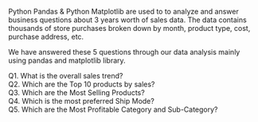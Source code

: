Python Pandas & Python Matplotlib are used to to analyze and answer business questions about 3 years worth of sales data. The data contains thousands of store purchases broken down by month, product type, cost, purchase address, etc.

We have answered these 5 questions through our data analysis mainly using pandas and matplotlib library.

Q1. What is the overall sales trend? <br>
Q2. Which are the Top 10 products by sales?<br>
Q3. Which are the Most Selling Products?<br>
Q4. Which is the most preferred Ship Mode?<br>
Q5. Which are the Most Profitable Category and Sub-Category?
